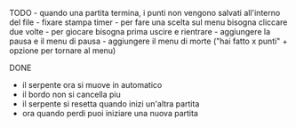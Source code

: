 TODO
    - quando una partita termina, i punti non vengono salvati all'interno del file 
    - fixare stampa timer
    - per fare una scelta sul menu bisogna cliccare due volte
    - per giocare bisogna prima uscire e rientrare
    - aggiungere la pausa e il menu di pausa
    - aggiungere il menu di morte ("hai fatto x punti" + opzione per tornare al menu)

DONE
- il serpente ora si muove in automatico
- il bordo non si cancella piu
- il serpente si resetta quando inizi un'altra partita
- ora quando perdi puoi iniziare una nuova partita
